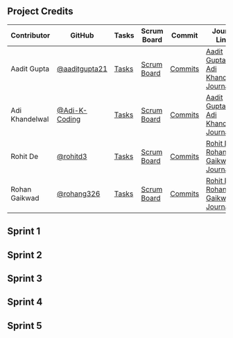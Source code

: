 ## Project Credits
Contributor | GitHub | Tasks | Scrum Board | Commit | Journal Links
----------- | ----------- | ------------- | ------------- | ------------- | -------------
Aadit Gupta | [@aaditgupta21](https://github.com/aaditgupta21) | [Tasks](https://github.com/aaditgupta21/flask_portfolio/issues) | [Scrum Board](https://github.com/aaditgupta21/flask_portfolio/projects/1)  | [Commits](https://github.com/aaditgupta21/flask_portfolio/commits/main?author=aaditgupta21) |[Aadit Gupta & Adi Khandelwal Journal](https://docs.google.com/document/d/18m2DBuJrDUOoWUPMxL7_-LjTvGnrwFLhQMYxaZReocM/edit?usp=sharing)
Adi Khandelwal | [@Adi-K-Coding](https://github.com/Adi-K-Coding) | [Tasks](https://github.com/aaditgupta21/flask_portfolio/issues) | [Scrum Board](https://github.com/aaditgupta21/flask_portfolio/projects/1) | [Commits](https://github.com/aaditgupta21/flask_portfolio/commits/main?author=Adi-K-Coding) | [Aadit Gupta & Adi Khandelwal Journal](https://docs.google.com/document/d/18m2DBuJrDUOoWUPMxL7_-LjTvGnrwFLhQMYxaZReocM/edit?usp=sharing)
Rohit De | [@rohitd3](https://github.com/rohitd3) | [Tasks](https://github.com/aaditgupta21/flask_portfolio/issues) | [Scrum Board](https://github.com/aaditgupta21/flask_portfolio/projects/1) | [Commits](https://github.com/aaditgupta21/flask_portfolio/commits/main?author=rohitd3) | [Rohit De & Rohan Gaikwad Journal](https://docs.google.com/document/d/1c5PIYwjII7IuVlCnkpn-ORHjwLj-XQIN5B2BWxP6aOw/edit?usp=sharing)
Rohan Gaikwad | [@rohang326](https://github.com/rohang326) | [Tasks](https://github.com/aaditgupta21/flask_portfolio/issues) | [Scrum Board](https://github.com/aaditgupta21/flask_portfolio/projects/1) | [Commits](https://github.com/aaditgupta21/flask_portfolio/commits/main?author=rohang326) | [Rohit De & Rohan Gaikwad Journal](https://docs.google.com/document/d/1c5PIYwjII7IuVlCnkpn-ORHjwLj-XQIN5B2BWxP6aOw/edit?usp=sharing)


## Sprint 1

## Sprint 2

## Sprint 3

## Sprint 4

## Sprint 5
